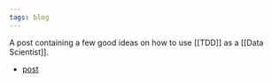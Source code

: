 ```yaml
---
tags: blog
---
```


A post containing a few good ideas on how to use [[TDD]] as a [[Data Scientist]].

- [post](https://www.peterbaumgartner.com/blog/testing-for-data-science/)